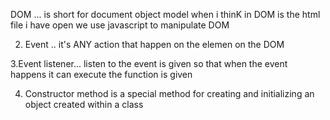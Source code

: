DOM ... is short for document object model 
when i thinK in DOM is the html file i have open we use javascript to manipulate DOM  

2. Event .. it's  ANY action that happen on the elemen on the DOM

3.Event listener... listen to the event is given so that when the event happens it can execute the function is given  

4. Constructor method is a special method for creating and initializing an object created within a class